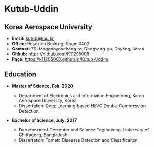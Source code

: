 # Kutub-Uddin
## Korea Aerospace University

* **Email:** kutub@kau.kr
* **Office:** Research Building, Room #402
* **Contact:** 76 Hanggongdaehang-ro, Deogyang-gu, Goyang, Korea 
* **Github:** https://github.com/K11205008 
* **Page:** https://k11205008.github.io/Kutub-Uddin/ 

## Education
* **Master of Science, Feb. 2020**
  * Department of Electronics and Information Engineering, Korea Aerospace University, Korea.
  * Dissertation: Deep Learning-based HEVC Double Compression Detection.

* **Bachelor of Science, July. 2017**
  * Department of Computer and Science Engineering, University of Chittagong, Bangladesh.
  * Dissertation: Tomato Diseases Detection and Classificaiton.
